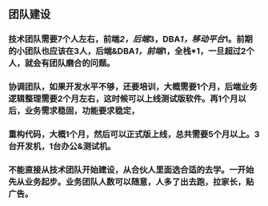 ## 团队建设

### 技术团队需要7个人左右，前端*2，后端*3，DBA*1，移动平台*1。前期的小团队也应该在3人，后端&DBA*1，前端*1，全栈*1，一旦超过2个人，就会有团队磨合的问题。

### 协调团队，如果开发水平不够，还要培训，大概需要1个月，后端业务逻辑整理需要2个月左右，这时候可以上线测试版软件。再1个月以后，业务需求稳固，功能要求稳定，

### 重构代码，大概1个月，然后可以正式版上线，总共需要5个月以上。3台开发机，1台办公&测试机。

### 不能直接从技术团队开始建设，从合伙人里面选合适的去学。一开始先从业务起步。业务团队人数可以随意，人多了出去跑，拉家长，贴广告。
